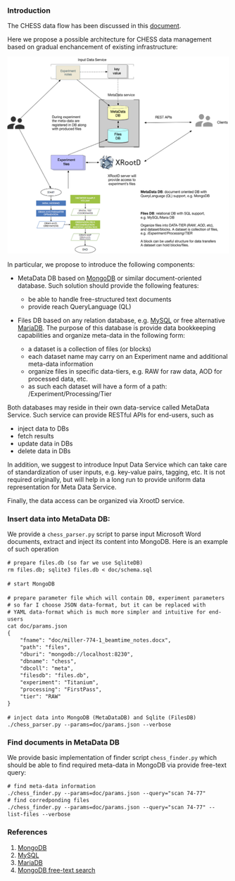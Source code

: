 ### Introduction
The CHESS data flow has been discussed in this
[document](https://paper.dropbox.com/doc/HEXRD-combined-far-field-and-near-field-data-flow--Af62eKuTFDYbcbx~6Ncl4YTWAg-V4SAqod7NW6BvV6kYyTy2).

Here we propose a possible architecture for CHESS data management
based on gradual enchancement of existing infrastructure:

![ChessDataManagement](doc/images/ChessDataManagement.png)

In particular, we propose to introduce the following components:
- MetaData DB based on [MongoDB](https://www.mongodb.com) or similar
document-oriented database. Such solution should provide the following
features:
  - be able to handle free-structured text documents
  - provide reach QueryLanguage (QL)

- Files DB based on any relation database, e.g. [MySQL](https://www.mysql.com)
or free alternative [MariaDB](https://mariadb.com). The purpose of this
database is provide data bookkeeping capabilities and organize
meta-data in the following form:
  - a dataset is a collection of files (or blocks)
  - each dataset name may carry on an Experiment name and additional
  meta-data information
  - organize files in specific data-tiers, e.g. RAW for raw data,
  AOD for processed data, etc.
  - as such each dataset will have a form of a path:
    /Experiment/Processing/Tier

Both databases may reside in their own data-service called MetaData Service.
Such service can provide RESTful APIs for end-users, such as
- inject data to DBs
- fetch results
- update data in DBs
- delete data in DBs

In addition, we suggest to introduce Input Data Service which can
take care of standardization of user inputs, e.g. key-value pairs, tagging,
etc. It is not required originally, but will help in a long run to
provide uniform data representation for Meta Data Service.

Finally, the data access can be organized via XrootD service.

### Insert data into MetaData DB:
We provide a `chess_parser.py` script to parse input Microsoft Word documents,
extract and inject its content into MongoDB. Here is an example
of such operation
```
# prepare files.db (so far we use SqliteDB)
rm files.db; sqlite3 files.db < doc/schema.sql

# start MongoDB

# prepare parameter file which will contain DB, experiment parameters
# so far I choose JSON data-format, but it can be replaced with
# YAML data-format which is much more simpler and intuitive for end-users
cat doc/params.json
{
    "fname": "doc/miller-774-1_beamtime_notes.docx",
    "path": "files",
    "dburi": "mongodb://localhost:8230",
    "dbname": "chess",
    "dbcoll": "meta",
    "filesdb": "files.db",
    "experiment": "Titanium",
    "processing": "FirstPass",
    "tier": "RAW"
}

# inject data into MongoDB (MetaDataDB) and Sqlite (FilesDB)
./chess_parser.py --params=doc/params.json --verbose
```

### Find documents in MetaData DB
We provide basic implementation of finder script `chess_finder.py`
which should be able to find required meta-data in MongoDB
via provide free-text query:
```
# find meta-data information
./chess_finder.py --params=doc/params.json --query="scan 74-77"
# find corredponding files
./chess_finder.py --params=doc/params.json --query="scan 74-77" --list-files --verbose
```

### References

1. [MongoDB](https://www.mongodb.com)
2. [MySQL](https://www.mysql.com)
3. [MariaDB](https://mariadb.com)
4. [MongoDB free-text search](https://docs.mongodb.com/manual/text-search/)

